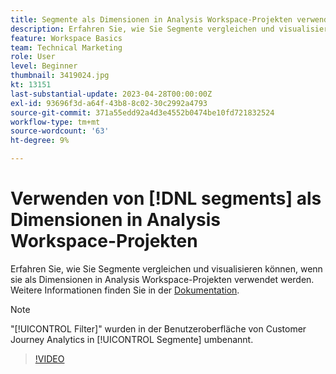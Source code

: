 ```yaml
---
title: Segmente als Dimensionen in Analysis Workspace-Projekten verwenden
description: Erfahren Sie, wie Sie Segmente vergleichen und visualisieren können, wenn sie als Dimensionen in Analysis Workspace-Projekten verwendet werden.
feature: Workspace Basics
team: Technical Marketing
role: User
level: Beginner
thumbnail: 3419024.jpg
kt: 13151
last-substantial-update: 2023-04-28T00:00:00Z
exl-id: 93696f3d-a64f-43b8-8c02-30c2992a4793
source-git-commit: 371a55edd92a4d3e4552b0474be10fd721832524
workflow-type: tm+mt
source-wordcount: '63'
ht-degree: 9%

---
```


# Verwenden von [!DNL segments] als Dimensionen in Analysis Workspace-Projekten

Erfahren Sie, wie Sie Segmente vergleichen und visualisieren können, wenn sie als Dimensionen in Analysis Workspace-Projekten verwendet werden. Weitere Informationen finden Sie in der [Dokumentation](https://experienceleague.adobe.com/en/docs/analytics-platform/using/cja-components/cja-segments/create-filters).

>[!NOTE]
>
> &quot;[!UICONTROL Filter]&quot; wurden in der Benutzeroberfläche von Customer Journey Analytics in [!UICONTROL Segmente] umbenannt.

>[!VIDEO](https://video.tv.adobe.com/v/3419024/?learn=on&quality=12)
